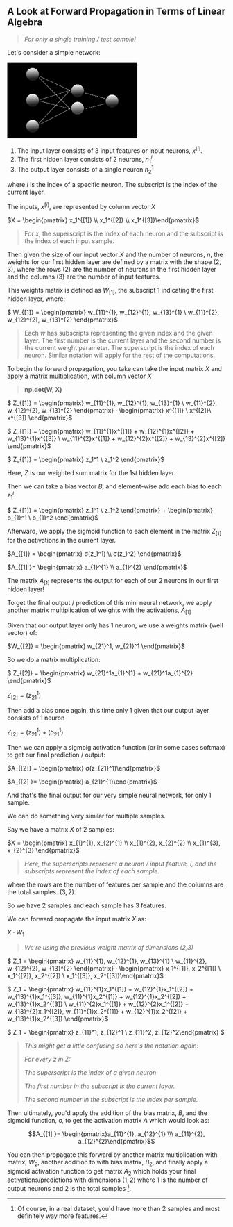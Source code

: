 ## A Look at Forward Propagation in Terms of Linear Algebra

> _For only a single training / test sample!_

Let's consider a simple network:

<img src = "imagebacklog/neuralnet.png" width = 300>

<br>

1. The input layer consists of 3 input features or input neurons, $x^{[i]}$.
2. The first hidden layer consists of 2 neurons, $n_1^{i}$
3. The output layer consists of a single neuron $n_2^{1}$

where $i$ is the index of a specific neuron. The subscript is the index of the current layer.

The inputs, $x^{[i]}$, are represented by column vector $X$

$X = \begin{pmatrix} x_1^{[1]} \\ x_1^{[2]} \\ x_1^{[3]}\end{pmatrix}$

> For $x$, the superscript is the index of each neuron and the subscript is the index of each input sample.

Then given the size of our input vector $X$ and the number of neurons, $n$, the weights for our first hidden layer are defined by a matrix with the shape $(2, 3)$, where the rows $(2)$ are the number of neurons in the first hidden layer and the columns $(3)$ are the number of input features.

This weights matrix is defined as $W_{[1]}$, the subscript $1$ indicating the first hidden layer, where:

$ W_{[1]} = \begin{pmatrix} w_{11}^{1}, w_{12}^{1}, w_{13}^{1} \\  w_{11}^{2}, w_{12}^{2}, w_{13}^{2} \end{pmatrix}$

> Each $w$ has subscripts representing the given index and the given layer. The first number is the current layer and the second number is the current weight parameter. The superscript is the index of each neuron. Similar notation will apply for the rest of the computations.

To begin the forward propagation, you take can take the input matrix $X$ and apply a matrix multiplication, with column vector $X$

>**np.dot(W, X)**


$ Z_{[1]} = \begin{pmatrix} w_{11}^{1}, w_{12}^{1}, w_{13}^{1} \\ w_{11}^{2}, w_{12}^{2}, w_{13}^{2} \end{pmatrix} · \begin{pmatrix} x^{[1]} \\ x^{[2]}\\ x^{[3]} \end{pmatrix}$

$ Z_{[1]} = \begin{pmatrix} w_{11}^{1}x^{[1]} + w_{12}^{1}x^{[2]} + w_{13}^{1}x^{[3]} \\  w_{11}^{2}x^{[1]} + w_{12}^{2}x^{[2]} + w_{13}^{2}x^{[2]} \end{pmatrix}$

$ Z_{[1]} = \begin{pmatrix} z_1^1 \\  z_1^2 \end{pmatrix}$


Here, $Z$ is our weighted sum matrix for the $1st$ hidden layer.

Then we can take a bias vector $B$, and element-wise add each bias to each $z_1^i$.

$ Z_{[1]} = \begin{pmatrix} z_1^1 \\  z_1^2 \end{pmatrix} + \begin{pmatrix} b_{1}^1 \\ b_{1}^2 \end{pmatrix}$

Afterward, we apply the sigmoid function to each element in the matrix $Z_{[1]}$ for the activations in the current layer.

$A_{[1]} = \begin{pmatrix} σ(z_1^1) \\ σ(z_1^2) \end{pmatrix}$

$A_{[1] }= \begin{pmatrix} a_{1}^{1} \\  a_{1}^{2} \end{pmatrix}$

The matrix $A_{[1]}$ represents the output for each of our 2 neurons in our first hidden layer!

To get the final output / prediction of this mini neural network, we apply another matrix multiplication of weights with the activations, $A_{[1]}$

Given that our output layer only has 1 neuron, we use a weights matrix (well vector) of:

$W_{[2]} = \begin{pmatrix} w_{21}^1, w_{21}^1 \end{pmatrix}$

So we do a matrix multiplication:

 $ Z_{[2]} = \begin{pmatrix} w_{21}^1a_{1}^{1} + w_{21}^1a_{1}^{2} \end{pmatrix}$

 $Z_{[2]} = (z_{21}^1)$

Then add a bias once again, this time only 1 given that our output layer consists of 1 neuron

 $Z_{[2]} = (z_{21}^1) + (b_{21}^1)$

Then we can apply a sigmoig activation function (or in some cases softmax) to get our final prediction / output:

$A_{[2]} = \begin{pmatrix} σ(z_{21}^1)\end{pmatrix}$

$A_{[2] }= \begin{pmatrix} a_{21}^{1}\end{pmatrix}$

And that's the final output for our very simple neural network, for only 1 sample.

We can do something very similar for multiple samples.

Say we have a matrix $X$ of 2 samples:

$X = \begin{pmatrix} x_{1}^{1}, x_{2}^{1} \\ x_{1}^{2}, x_{2}^{2} \\ x_{1}^{3}, x_{2}^{3} \end{pmatrix}$

> _Here, the superscripts represent a neuron / input feature, $i$, and the subscripts represent the index of each sample._

where the rows are the number of features per sample and the columns are the total samples. $(3,2)$.

So we have 2 samples and each sample has 3 features.

We can forward propagate the input matrix $X$ as:

$X · W_1$

> _We're using the previous weight matrix of dimensions (2,3)_

$ Z_1 = \begin{pmatrix} w_{11}^{1}, w_{12}^{1}, w_{13}^{1} \\  w_{11}^{2}, w_{12}^{2}, w_{13}^{2} \end{pmatrix} · \begin{pmatrix} x_1^{[1]}, x_2^{[1]} \\ x_1^{[2]}, x_2^{[2]} \\ x_1^{[3]}, x_2^{[3]}\end{pmatrix}$

$ Z_1 = \begin{pmatrix} w_{11}^{1}x_1^{[1]} + w_{12}^{1}x_1^{[2]} + w_{13}^{1}x_1^{[3]}, w_{11}^{1}x_2^{[1]} + w_{12}^{1}x_2^{[2]} + w_{13}^{1}x_2^{[3]}  \\  w_{11}^{2}x_1^{[1]} + w_{12}^{2}x_1^{[2]} + w_{13}^{2}x_1^{[2]}, w_{11}^{1}x_2^{[1]} + w_{12}^{1}x_2^{[2]} + w_{13}^{1}x_2^{[3]} \end{pmatrix}$

$ Z_1 = \begin{pmatrix} z_{11}^1, z_{12}^1 \\ z_{11}^2, z_{12}^2\end{pmatrix} $

> _This might get a little confusing so here's the notation again:_
>
>_For every $z$ in $Z$:_
> 
>_The superscript is the index of a given neuron_
>
>_The first number in the subscript is the current layer._
>
>_The second number in the subscript is the index per sample._

Then ultimately, you'd apply the addition of the bias matrix, $B$, and the sigmoid function, σ, to get the activation matrix $A$ which would look as:
```math
A_{[1] }= \begin{pmatrix}a_{11}^{1}, a_{12}^{1} \\\  a_{11}^{2}, a_{12}^{2}\end{pmatrix}
```
You can then propagate this forward by another matrix multiplication with matrix, $W_2$, another addition to with bias matrix, $B_2$, and finally apply a sigmoid activation function to get matrix $A_2$ which holds your final activations/predictions with dimensions $(1,2)$ where 1 is the number of output neurons and 2 is the total samples [^1].

[^1]: Of course, in a real dataset, you'd have more than 2 samples and most definitely way more features.










